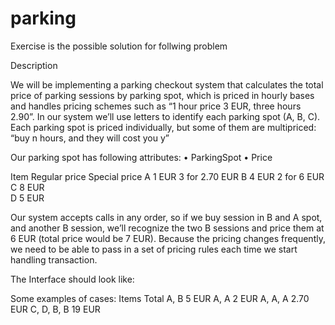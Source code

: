 # parking

Exercise is the possible solution for follwing problem 

Description

We will be implementing a parking checkout system that calculates the total price of parking sessions by parking spot, which is priced in hourly bases and handles pricing schemes such as “1 hour price 3 EUR, three hours 2.90”. 
In our system we’ll use letters to identify each parking spot (A, B, C). Each parking spot is priced individually, but some of them are multipriced: “buy n hours, and they will cost you y”

Our parking spot has following attributes:
•	ParkingSpot
•	Price

Item	Regular price	Special price
A	1 EUR	3 for 2.70 EUR
B	4 EUR	2 for 6 EUR
C	8 EUR	
D	5 EUR	

Our system accepts calls in any order, so if we buy session in B and A spot, and another B session, we’ll recognize the two B sessions and price them at 6 EUR (total price would be 7 EUR). Because the pricing changes frequently, we need to be able to pass in a set of pricing rules each time we start handling transaction.

The Interface should look like:



Some examples of cases:
Items	Total
A, B	5 EUR
A, A	2 EUR
A, A, A	2.70 EUR
C, D, B, B	19 EUR
	
